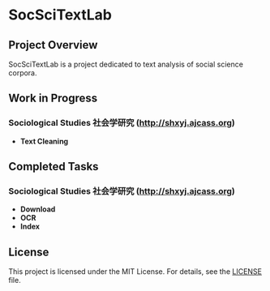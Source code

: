 # SocSciTextLab

## Project Overview
SocSciTextLab is a project dedicated to text analysis of social science corpora.

## Work in Progress
### Sociological Studies 社会学研究 (http://shxyj.ajcass.org)
- **Text Cleaning**

## Completed Tasks
### Sociological Studies 社会学研究 (http://shxyj.ajcass.org)
- **Download**
- **OCR**
- **Index**

## License
This project is licensed under the MIT License. For details, see the [LICENSE](LICENSE) file.
